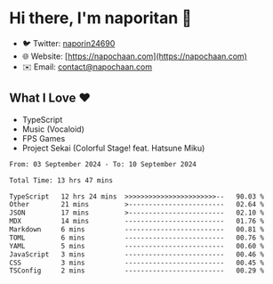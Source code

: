 # Hi there, I'm naporitan 👋

- 🐦 Twitter: [naporin24690](https://twitter.com/naporin24690)
- 🌐 Website: [https://napochaan.com](https://napochaan.com)
- ✉️ Email: [contact@napochaan.com](mailto:contact@napochaan.com)

## What I Love ❤️
- TypeScript
- Music (Vocaloid)
- FPS Games
- Project Sekai (Colorful Stage! feat. Hatsune Miku)

<!--START_SECTION:waka-->

```txt
From: 03 September 2024 - To: 10 September 2024

Total Time: 13 hrs 47 mins

TypeScript   12 hrs 24 mins  >>>>>>>>>>>>>>>>>>>>>>>--   90.03 %
Other        21 mins         >------------------------   02.64 %
JSON         17 mins         >------------------------   02.10 %
MDX          14 mins         -------------------------   01.76 %
Markdown     6 mins          -------------------------   00.81 %
TOML         6 mins          -------------------------   00.76 %
YAML         5 mins          -------------------------   00.60 %
JavaScript   3 mins          -------------------------   00.46 %
CSS          3 mins          -------------------------   00.45 %
TSConfig     2 mins          -------------------------   00.29 %
```

<!--END_SECTION:waka-->

